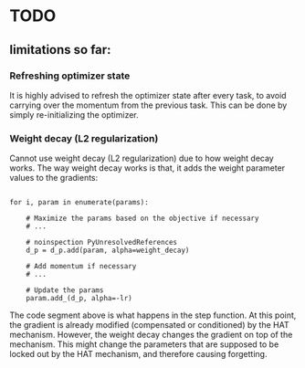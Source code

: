 # TODO



## limitations so far:


### Refreshing optimizer state

It is highly advised to refresh the optimizer state after every task, to avoid carrying over the momentum from the previous task.
This can be done by simply re-initializing the optimizer.


### Weight decay (L2 regularization)

Cannot use weight decay (L2 regularization) due to how weight decay works.
The way weight decay works is that, it adds the weight parameter values to the gradients:

```python3

for i, param in enumerate(params):
    
    # Maximize the params based on the objective if necessary
    # ...

    # noinspection PyUnresolvedReferences
    d_p = d_p.add(param, alpha=weight_decay)
    
    # Add momentum if necessary
    # ...
    
    # Update the params
    param.add_(d_p, alpha=-lr)

```

The code segment above is what happens in the step function. 
At this point, the gradient is already modified (compensated or conditioned) by the HAT mechanism.
However, the weight decay changes the gradient on top of the mechanism.
This might change the parameters that are supposed to be locked out by the HAT mechanism, and therefore causing forgetting.


